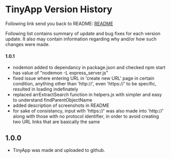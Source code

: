 # TinyApp Version History

Following link send you back to README: [README](README.md)

Following list contains summary of update and bug fixes for each version update. It also may contain information regarding why and/or how such changes were made.

#### 1.0.1
- nodemon added to dependancy in package.json and checked npm start has value of "nodemon -L express_server.js"
- fixed issue where entering URL in 'create new URL' page in certain condition, anything other than 'http://', even 'https://' to be specific, resulted in loading indefinately
- replaced arrExtractSearch function in helpers.js with simpler and easy to understand findParentObjectName
- added description of screenshots in README
- for sake of consistancy, input with 'https://' was also made into 'http://' along with those with no protocol identifier, in order to avoid creating two URL links that are basically the same

## 1.0.0
- TinyApp was made and uploaded to github.